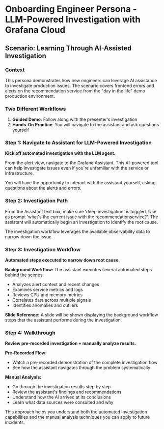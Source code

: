 # Onboarding Engineer Persona - LLM-Powered Investigation with Grafana Cloud

## Scenario: Learning Through AI-Assisted Investigation

### Context
This persona demonstrates how new engineers can leverage AI assistance to investigate production issues. The scenario covers frontend errors and alerts on the recommendation service from the "day in the life" demo production environment.

### Two Different Workflows
1. **Guided Demo**: Follow along with the presenter's investigation
2. **Hands-On Practice**: You will navigate to the assistant and ask questions yourself

### Step 1: Navigate to Assistant for LLM-Powered Investigation
**Kick off automated investigation with the LLM agent.**

From the alert view, navigate to the Grafana Assistant. This AI-powered tool can help investigate issues even if you're unfamiliar with the service or infrastructure.

You will have the opportunity to interact with the assistant yourself, asking questions about the alerts and errors.

### Step 2: Investigation Path

From the Assistant text box, make sure 'deep investigation' is toggled. Use as prompt 'what's the current issue with the recommendationservice?'. The assistant will automatically begin an investigation to identify the root cause.

The investigation workflow leverages the available observability data to narrow down the issue.

### Step 3: Investigation Workflow
**Automated steps executed to narrow down root cause.**

**Background Workflow:**
The assistant executes several automated steps behind the scenes:
- Analyzes alert context and recent changes
- Examines service metrics and logs
- Reviews CPU and memory metrics
- Correlates data across multiple signals
- Identifies anomalies and outliers

**Slide Reference:** A slide will be shown displaying the background workflow steps that the assistant performs during the investigation.

### Step 4: Walkthrough
**Review pre-recorded investigation + manually analyze results.**

**Pre-Recorded Flow:**
- Watch a pre-recorded demonstration of the complete investigation flow
- See how the assistant navigates through the problem systematically

**Manual Analysis:**
- Go through the investigation results step by step
- Review the assistant's findings and recommendations
- Understand how the AI arrived at its conclusions
- Learn what data sources were consulted and why

This approach helps you understand both the automated investigation capabilities and the manual analysis techniques you can apply to future incidents.
